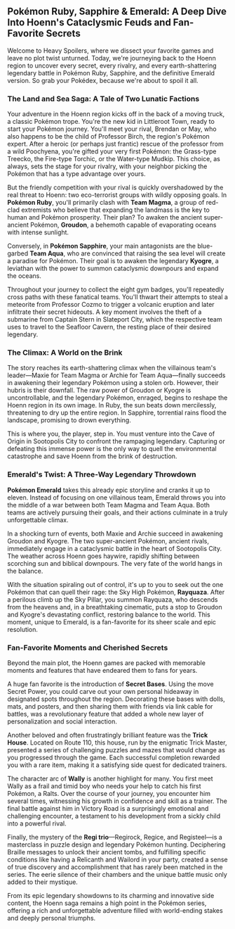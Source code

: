 ## Pokémon Ruby, Sapphire & Emerald: A Deep Dive Into Hoenn's Cataclysmic Feuds and Fan-Favorite Secrets

Welcome to Heavy Spoilers, where we dissect your favorite games and leave no plot twist unturned. Today, we're journeying back to the Hoenn region to uncover every secret, every rivalry, and every earth-shattering legendary battle in Pokémon Ruby, Sapphire, and the definitive Emerald version. So grab your Pokédex, because we're about to spoil it all.

### The Land and Sea Saga: A Tale of Two Lunatic Factions

Your adventure in the Hoenn region kicks off in the back of a moving truck, a classic Pokémon trope. You're the new kid in Littleroot Town, ready to start your Pokémon journey. You'll meet your rival, Brendan or May, who also happens to be the child of Professor Birch, the region's Pokémon expert. After a heroic (or perhaps just frantic) rescue of the professor from a wild Poochyena, you're gifted your very first Pokémon: the Grass-type Treecko, the Fire-type Torchic, or the Water-type Mudkip. This choice, as always, sets the stage for your rivalry, with your neighbor picking the Pokémon that has a type advantage over yours.

But the friendly competition with your rival is quickly overshadowed by the real threat to Hoenn: two eco-terrorist groups with wildly opposing goals. In **Pokémon Ruby**, you'll primarily clash with **Team Magma**, a group of red-clad extremists who believe that expanding the landmass is the key to human and Pokémon prosperity. Their plan? To awaken the ancient super-ancient Pokémon, **Groudon**, a behemoth capable of evaporating oceans with intense sunlight.

Conversely, in **Pokémon Sapphire**, your main antagonists are the blue-garbed **Team Aqua**, who are convinced that raising the sea level will create a paradise for Pokémon. Their goal is to awaken the legendary **Kyogre**, a leviathan with the power to summon cataclysmic downpours and expand the oceans.

Throughout your journey to collect the eight gym badges, you'll repeatedly cross paths with these fanatical teams. You'll thwart their attempts to steal a meteorite from Professor Cozmo to trigger a volcanic eruption and later infiltrate their secret hideouts. A key moment involves the theft of a submarine from Captain Stern in Slateport City, which the respective team uses to travel to the Seafloor Cavern, the resting place of their desired legendary.

### The Climax: A World on the Brink

The story reaches its earth-shattering climax when the villainous team's leader—Maxie for Team Magma or Archie for Team Aqua—finally succeeds in awakening their legendary Pokémon using a stolen orb. However, their hubris is their downfall. The raw power of Groudon or Kyogre is uncontrollable, and the legendary Pokémon, enraged, begins to reshape the Hoenn region in its own image. In Ruby, the sun beats down mercilessly, threatening to dry up the entire region. In Sapphire, torrential rains flood the landscape, promising to drown everything.

This is where you, the player, step in. You must venture into the Cave of Origin in Sootopolis City to confront the rampaging legendary. Capturing or defeating this immense power is the only way to quell the environmental catastrophe and save Hoenn from the brink of destruction.

### Emerald's Twist: A Three-Way Legendary Throwdown

**Pokémon Emerald** takes this already epic storyline and cranks it up to eleven. Instead of focusing on one villainous team, Emerald throws you into the middle of a war between both Team Magma and Team Aqua. Both teams are actively pursuing their goals, and their actions culminate in a truly unforgettable climax.

In a shocking turn of events, both Maxie and Archie succeed in awakening Groudon and Kyogre. The two super-ancient Pokémon, ancient rivals, immediately engage in a cataclysmic battle in the heart of Sootopolis City. The weather across Hoenn goes haywire, rapidly shifting between scorching sun and biblical downpours. The very fate of the world hangs in the balance.

With the situation spiraling out of control, it's up to you to seek out the one Pokémon that can quell their rage: the Sky High Pokémon, **Rayquaza**. After a perilous climb up the Sky Pillar, you summon Rayquaza, who descends from the heavens and, in a breathtaking cinematic, puts a stop to Groudon and Kyogre's devastating conflict, restoring balance to the world. This moment, unique to Emerald, is a fan-favorite for its sheer scale and epic resolution.

### Fan-Favorite Moments and Cherished Secrets

Beyond the main plot, the Hoenn games are packed with memorable moments and features that have endeared them to fans for years.

A huge fan favorite is the introduction of **Secret Bases**. Using the move Secret Power, you could carve out your own personal hideaway in designated spots throughout the region. Decorating these bases with dolls, mats, and posters, and then sharing them with friends via link cable for battles, was a revolutionary feature that added a whole new layer of personalization and social interaction.

Another beloved and often frustratingly brilliant feature was the **Trick House**. Located on Route 110, this house, run by the enigmatic Trick Master, presented a series of challenging puzzles and mazes that would change as you progressed through the game. Each successful completion rewarded you with a rare item, making it a satisfying side quest for dedicated trainers.

The character arc of **Wally** is another highlight for many. You first meet Wally as a frail and timid boy who needs your help to catch his first Pokémon, a Ralts. Over the course of your journey, you encounter him several times, witnessing his growth in confidence and skill as a trainer. The final battle against him in Victory Road is a surprisingly emotional and challenging encounter, a testament to his development from a sickly child into a powerful rival.

Finally, the mystery of the **Regi trio**—Regirock, Regice, and Registeel—is a masterclass in puzzle design and legendary Pokémon hunting. Deciphering Braille messages to unlock their ancient tombs, and fulfilling specific conditions like having a Relicanth and Wailord in your party, created a sense of true discovery and accomplishment that has rarely been matched in the series. The eerie silence of their chambers and the unique battle music only added to their mystique.

From its epic legendary showdowns to its charming and innovative side content, the Hoenn saga remains a high point in the Pokémon series, offering a rich and unforgettable adventure filled with world-ending stakes and deeply personal triumphs.